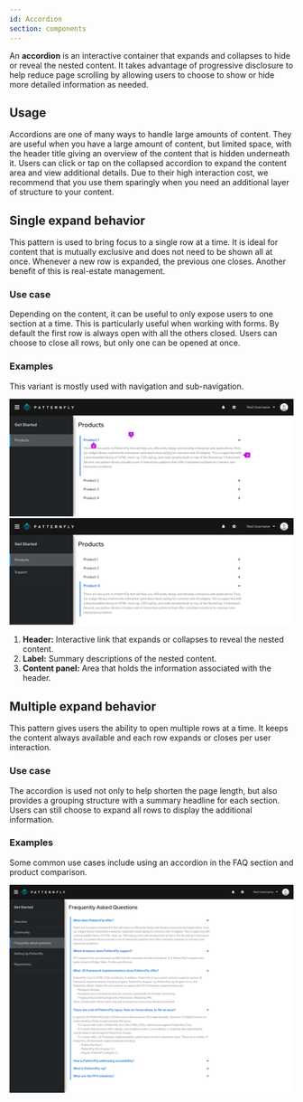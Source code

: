 ```yaml
---
id: Accordion
section: components
---
```


An **accordion** is an interactive container that expands and collapses to hide or reveal the nested content. It takes advantage of progressive disclosure to help reduce page scrolling by allowing users to choose to show or hide more detailed information as needed.

## Usage
Accordions are one of many ways to handle large amounts of content. They are useful when you have a large amount of content, but limited space, with the header title giving an overview of the content that is hidden underneath it. Users can click or tap on the collapsed accordion to expand the content area and view additional details. Due to their high interaction cost, we recommend that you use them sparingly when you need an additional layer of structure to your content.

## Single expand behavior
This pattern is used to bring focus to a single row at a time. It is ideal for content that is mutually exclusive and does not need to be shown all at once. Whenever a new row is expanded, the previous one closes. Another benefit of this is real-estate management.

### Use case
Depending on the content, it can be useful to only expose users to one section at a time. This is particularly useful when working with forms. By default the first row is always open with all the others closed. Users can choose to close all rows, but only one can be opened at once.

### Examples
This variant is mostly used with navigation and sub-navigation.

<img src="./img/single_expand_a.png" alt="Accordion single expand behavior"/>
<img src="./img/single_expand_b.png" alt="Accordion single expand behavior"/>

1. **Header:** Interactive link that expands or collapses to reveal the nested content.
2. **Label:** Summary descriptions of the nested content.
3. **Content panel:** Area that holds the information associated with the header.



## Multiple expand behavior
This pattern gives users the ability to open multiple rows at a time. It keeps the content always available and each row expands or closes per user interaction.

### Use case
The accordion is used not only to help shorten the page length, but also provides a grouping structure with a summary headline for each section. Users can still choose to expand all rows to display the additional information.

### Examples
Some common use cases include using an accordion in the FAQ section and product comparison.

<img src="./img/multi_expand.png" alt="Accordion multi-expand behavior"/>

